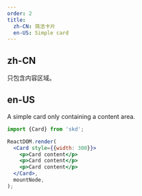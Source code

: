 ```yaml
---
order: 2
title:
  zh-CN: 简洁卡片
  en-US: Simple card
---
```


## zh-CN

只包含内容区域。

## en-US

A simple card only containing a content area.

```jsx
import {Card} from 'skd';

ReactDOM.render(
  <Card style={{width: 300}}>
    <p>Card content</p>
    <p>Card content</p>
    <p>Card content</p>
  </Card>,
  mountNode,
);
```
